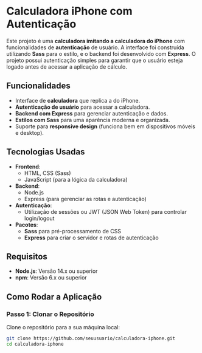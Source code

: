# Calculadora iPhone com Autenticação

Este projeto é uma **calculadora imitando a calculadora do iPhone** com funcionalidades de **autenticação** de usuário. A interface foi construída utilizando **Sass** para o estilo, e o backend foi desenvolvido com **Express**. O projeto possui autenticação simples para garantir que o usuário esteja logado antes de acessar a aplicação de cálculo.

## Funcionalidades

- Interface de **calculadora** que replica a do iPhone.
- **Autenticação de usuário** para acessar a calculadora.
- **Backend com Express** para gerenciar autenticação e dados.
- **Estilos com Sass** para uma aparência moderna e organizada.
- Suporte para **responsive design** (funciona bem em dispositivos móveis e desktop).

## Tecnologias Usadas

- **Frontend**:
  - HTML, CSS (Sass)
  - JavaScript (para a lógica da calculadora)
- **Backend**:
  - Node.js
  - Express (para gerenciar as rotas e autenticação)
- **Autenticação**:
  - Utilização de sessões ou JWT (JSON Web Token) para controlar login/logout
- **Pacotes**:
  - **Sass** para pré-processamento de CSS
  - **Express** para criar o servidor e rotas de autenticação

## Requisitos

- **Node.js**: Versão 14.x ou superior
- **npm**: Versão 6.x ou superior

## Como Rodar a Aplicação

### Passo 1: Clonar o Repositório

Clone o repositório para a sua máquina local:

```bash
git clone https://github.com/seuusuario/calculadora-iphone.git
cd calculadora-iphone
